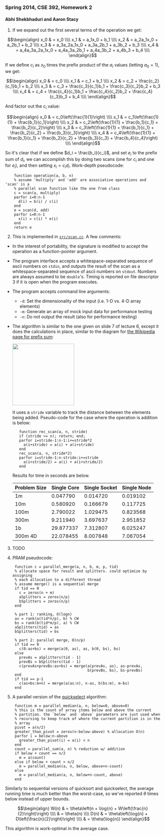 ### Spring 2014, CSE 392, Homework 2

#### Abhi Shekbhaduri and Aaron Stacy

1. If we expand out the first several terms of the operation we get:

  $$\begin{align}
  x_0 & = x_0 \\\\
  x_1 & = a_1x_0 + b_1 \\\\
  x_2 & = a_2a_1x_0 + a_2b_1 + b_2 \\\\
  x_3 & = a_3a_2a_1x_0 + a_3a_2b_1 + a_3b_2 + b_3 \\\\
  x_4 & = a_4a_3a_2a_1x_0 + a_4a_3a_2b_1 + a_4a_3b_2 + a_4b_3 + b_4 \\\\
  \end{align}$$

  If we define $c_i$ as $x_0$ times the prefix product of the $a_i$ values
  (letting $a_0 = 1$), we get:

  $$\begin{align}
  x_0 & = c_0 \\\\
  x_1 & = c_1 + b_1 \\\\
  x_2 & = c_2 + \frac{c_2}{c_1}b_1 + b_2 \\\\
  x_3 & = c_3 + \frac{c_3}{c_1}b_1 + \frac{c_3}{c_2}b_2 + b_3 \\\\
  x_4 & = c_4 + \frac{c_4}{c_1}b_1 + \frac{c_4}{c_2}b_2 + \frac{c_4}{c_3}b_3 + b_4 \\\\
  \end{align}$$

  And factor out the $c_i$ value:

  $$\begin{align}
  x_0 & = c_0\left(\frac{1}{1}\right) \\\\
  x_1 & = c_1\left(\frac{1}{1} + \frac{b_1}{c_1}\right) \\\\
  x_2 & = c_2\left(\frac{1}{1} + \frac{b_1}{c_1} + \frac{b_2}{c_2}\right) \\\\
  x_3 & = c_3\left(\frac{1}{1} + \frac{b_1}{c_1} + \frac{b_2}{c_2} + \frac{b_3}{c_3}\right) \\\\
  x_4 & = c_4\left(\frac{1}{1} + \frac{b_1}{c_1} + \frac{b_2}{c_2} + \frac{b_3}{c_3} + \frac{b_4}{c_4}\right) \\\\
  \end{align}$$

  So it's clear that if we define $d_i = \frac{b_i}{c_i}$, and set $e_i$ to the
  prefix sum of $d_i$, we can accomplish this by doing two scans (one for $c_i$
  and one for $e_i$), and then setting $x_i = c_id_i$. Work-depth pseudocode:

        function operation(a, b, n)
        % assume 'multiply' and 'add' are associative operations and 'scan' is a
        % parallel scan function like the one from class
        c = scan(a, multiply)
        parfor i=0:n-1
          d(i) = b(i) / c(i)
        end
        e = scan(d, add)
        parfor i=0:n-1
          x(i) = c(i) * e(i)
        end
        return e

2. This is implemented in [`src/scan.cc`][scan.cc]. A few comments:

 - In the interest of portability, the signature is modified to accept the
   operation as a function-pointer argument.

 - The program interface accepts a whitespace-separated sequence of ascii
   numbers on `stdin`, and outputs the result of the scan as a
   whitespace-separated sequence of ascii numbers on `stdout`. Numbers are
   always assumed to be `double`'s. Timing is reported on file descriptor 3 if
   it is open when the program executes.

 - The program accepts command line arguments:
    - `-d`: Set the dimensionality of the input (i.e. 1-D vs. 4-D array
      elements)
    - `-m`: Generate an array of mock input data for performance testing
    - `-n`: Do not output the result (also for performance testing)

 - The algorithm is similar to the one given on slide 7 of lecture 6, except it
   does the calculations in place, similar to the diagram for [the Wikipedia
   page for prefix sum][prefixsum]:

     <img width=200 src="http://upload.wikimedia.org/wikipedia/commons/thumb/8/81/Prefix_sum_16.svg/300px-Prefix_sum_16.svg.png" />

     It uses a `stride` variable to track the distance between the elements being
     added. Pseudo-code for the case where the operation is addition is below:

          function rec_scan(a, n, stride)
          if (stride >= n); return; end;
          parfor i=stride-1:n-1:i+=stride*2
            a(i+stride) = a(i) + a(i+stride)
          end
          rec_scan(a, n, stride*2)
          parfor i=stride-1:n-stride:i+=stride
            a(i+stride/2) = a(i) + a(i+stride/2)
          end

    Results for time in seconds are below.

    <table>
      <thead>
        <tr>
          <th>Problem Size</th>
          <th>Single Core</th>
          <th>Single Socket</th>
          <th>Single Node</th>
        </tr>
      </thead>
      <tbody>
        <tr>
          <td>1m</td>
          <td>0.047790</td>
          <td>0.014720</td>
          <td>0.019102</td>
        </tr>
        <tr>
          <td>10m</td>
          <td>0.580920</td>
          <td>0.166679</td>
          <td>0.117725</td>
        </tr>
        <tr>
          <td>100m</td>
          <td>2.790022</td>
          <td>1.029475</td>
          <td>0.823568</td>
        </tr>
        <tr>
          <td>300m</td>
          <td>9.211940</td>
          <td>3.697637</td>
          <td>2.951852</td>
        </tr>
        <tr>
          <td>1b</td>
          <td>29.877337</td>
          <td>7.312807</td>
          <td>6.025247</td>
        </tr>
        <tr>
          <td>300m 4D</td>
          <td>22.078455</td>
          <td>8.007848</td>
          <td>7.067054</td>
        </tr>
      </tbody>
    </table>

3. TODO

4. PRAM pseudocode:

        function c = parallel_merge(a, n, b, m, p, tid)
        % allocate space for result and splitters. could optimize by assigning
        % each allocation to a different thread
        % assume merge() is a sequential merge
        if tid == 0
          c = zeros(n + m)
          aSplitters = zeros(n/p)
          bSplitters = zeros(n/p)
        end

        % part 1: ranking, O(logn)
        as = rank(a(tid*n/p), b) % CW
        bs = rank(b(tid*m/p), a) % CW
        aSplitters(tid) = as
        bSplitters(tid) = bs

        % part 2: parallel merge, O(n/p)
        if tid == 0
          c(0:as+bs) = merge(a(0, as), as, b(0, bs), bs)
        else
          prevAs = aSplitters(tid - 1)
          prevBs = bSplitters(tid - 1)
          c(prevAs+prevBs:as+bs) = merge(a(prevAs, as), as-prevAs,
                                         b(prevBs, bs), bs-prevBs)
        end
        if tid == p-1
          c(as+bs:m+n) = merge(a(as:n), n-as, b(bs:m), m-bs)
        end

5. A parallel version of the [quickselect][] algorithm:

        function m = parallel_median(a, n, below=0, above=0)
        % this is the count of array items below and above the current
        % partition. the `below` and `above` parameters are just used when
        % recursing to keep track of where the current partition is in the
        % array
        pivot = a(n/2)
        greater_than_pivot = zeros(n-below-above) % allocation O(n)
        parfor i = below:n-above
          greater_than_pivot(i) = a(i) < n
        end
        count = parallel_sum(a, n) % reduction w/ addition
        if below + count == n/2
          m = a(count)
        else if below + count > n/2
          m = parallel_median(a, n, below, above+n-count)
        else
          m = parallel_median(a, n, below+n-count, above)
        end

  Similarly to sequential versions of quicksort and quickselect, the average
  running time is much better than the worst-case, so we've reported $\theta$
  times below instead of upper bounds.

  $$\begin{align}
  W(n) & = \theta\left(n + \log{n} + W\left(\frac{n}{2}\right)\right) \\\\
  & = \theta(n)
  \\\\
  D(n) & = \theta\left(\log{n} + D\left(\frac{n}{2}\right)\right) \\\\
  & = \theta(\log{n})
  \end{align}$$

  This algorithm is work-optimal in the average case.

[scan.cc]: https://github.com/aaronj1335/cse392-hw2/blob/master/src/scan.cc#L35
[prefixsum]: http://en.wikipedia.org/wiki/Prefix_sum
[quickselect]: http://en.wikipedia.org/wiki/Quickselect
